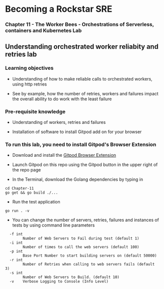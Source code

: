 # Becoming a Rockstar SRE

### Chapter 11 - The Worker Bees - Orchestrations of Serverless, containers and Kubernetes Lab

## Understanding orchestrated worker reliabity and retries lab

### Learning objectives

* Understanding of how to make reliable calls to orchestrated workers, using http retries

* See by example, how the number of retries, workers and failures impact the overall ability to do work with the least failure

### Pre-requisite knowledge

* Understanding of workers, retries and failures

* Installation of software to install Gitpod add on for your browser

### To run this lab, you need to install Gitpod's Browser Extension

* Download and install the [Gitpod Browser Extension](https://www.gitpod.io/docs/configure/user-settings/browser-extension)

* Launch Gitpod on this repo using the Gitpod button in the upper right of the repo page

* In the Terminal, download the Golang dependencies by typing in
````
cd Chapter-11
go get && go build ./...
````
* Run the test application
````
go run . -v
````
* You can change the number of servers, retries, failures and instances of tests by using command line parameters
````
  -f int
        Number of Web Servers to Fail during test (default 1)
  -i int
        Number of times to call the web servers (default 100)
  -p int
        Base Port Number to start building servers on (default 50000)
  -r int
        Number of Retries when calling to web servers fails (default 3)
  -s int
        Number of Web Servers to Build. (default 10)
  -v    Verbose Logging to Console (Info Level)
````
